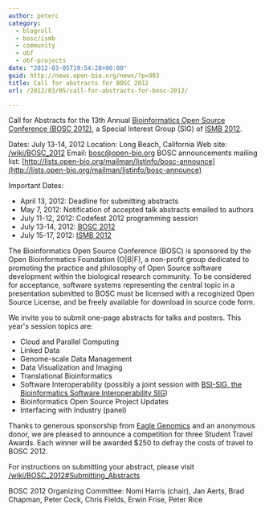 ```yaml
---
author: peterc
category:
  - blogroll
  - bosc/ismb
  - community
  - obf
  - obf-projects
date: "2012-03-05T19:54:28+00:00"
guid: http://news.open-bio.org/news/?p=903
title: Call for abstracts for BOSC 2012
url: /2012/03/05/call-for-abstracts-for-bosc-2012/

---
```

Call for Abstracts for the 13th Annual [Bioinformatics Open Source Conference (BOSC 2012)](/obf-hugo-test/wiki/BOSC_2012), a Special Interest Group (SIG) of [ISMB 2012](http://www.iscb.org/ismb2012).

Dates: July 13-14, 2012
Location: Long Beach, California
Web site: [/wiki/BOSC\_2012](/obf-hugo-test/wiki/BOSC_2012)
Email: bosc@open-bio.org
BOSC announcements mailing list: [http://lists.open-bio.org/mailman/listinfo/bosc-announce](http://lists.open-bio.org/mailman/listinfo/bosc-announce)

Important Dates:

- April 13, 2012: Deadline for submitting abstracts
- May 7, 2012: Notification of accepted talk abstracts emailed to authors
- July 11-12, 2012: Codefest 2012 programming session
- July 13-14, 2012: [BOSC 2012](/obf-hugo-test/wiki/BOSC_2012)
- July 15-17, 2012: [ISMB 2012](http://www.iscb.org/ismb2012)

The Bioinformatics Open Source Conference (BOSC) is sponsored by the Open Bioinformatics Foundation (O\|B\|F), a non-profit group dedicated to promoting the practice and philosophy of Open Source software development within the biological research community. To be considered for acceptance, software systems representing the central topic in a presentation submitted to BOSC must be licensed with a recognized Open Source License, and be freely available for download in source code form.

We invite you to submit one-page abstracts for talks and posters. This year's session topics are:

- Cloud and Parallel Computing
- Linked Data
- Genome-scale Data Management
- Data Visualization and Imaging
- Translational Bioinformatics
- Software Interoperability (possibly a joint session with [BSI-SIG, the Bioinformatics Software Interoperability SIG](http://www.broadinstitute.org/software/bsi-sig/))
- Bioinformatics Open Source Project Updates
- Interfacing with Industry (panel)

Thanks to generous sponsorship from [Eagle Genomics](http://eaglegenomics.com/) and an anonymous donor, we are pleased to announce a competition for three Student Travel Awards. Each winner will be awarded $250 to defray the costs of travel to BOSC 2012.

For instructions on submitting your abstract, please visit [/wiki/BOSC\_2012#Submitting\_Abstracts](/obf-hugo-test/wiki/BOSC_2012#Submitting_Abstracts)

BOSC 2012 Organizing Committee:
Nomi Harris (chair), Jan Aerts, Brad Chapman, Peter Cock, Chris Fields, Erwin Frise, Peter Rice
